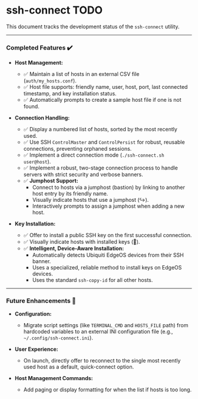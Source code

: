 # ssh-connect TODO

This document tracks the development status of the `ssh-connect` utility.

---

### Completed Features ✔️

*   **Host Management:**
    *   ✅ Maintain a list of hosts in an external CSV file (`auth/my_hosts.conf`).
    *   ✅ Host file supports: friendly name, user, host, port, last connected timestamp, and key installation status.
    *   ✅ Automatically prompts to create a sample host file if one is not found.

*   **Connection Handling:**
    *   ✅ Display a numbered list of hosts, sorted by the most recently used.
    *   ✅ Use SSH `ControlMaster` and `ControlPersist` for robust, reusable connections, preventing orphaned sessions.
    *   ✅ Implement a direct connection mode (`./ssh-connect.sh user@host`).
    *   ✅ Implement a robust, two-stage connection process to handle servers with strict security and verbose banners.
    *   ✅ **Jumphost Support:**
        *   Connect to hosts via a jumphost (bastion) by linking to another host entry by its friendly name.
        *   Visually indicate hosts that use a jumphost (↪️).
        *   Interactively prompts to assign a jumphost when adding a new host.

*   **Key Installation:**
    *   ✅ Offer to install a public SSH key on the first successful connection.
    *   ✅ Visually indicate hosts with installed keys (🔑).
    *   ✅ **Intelligent, Device-Aware Installation:**
        *   Automatically detects Ubiquiti EdgeOS devices from their SSH banner.
        *   Uses a specialized, reliable method to install keys on EdgeOS devices.
        *   Uses the standard `ssh-copy-id` for all other hosts.

---

### Future Enhancements 🚀

*   **Configuration:**
    *   Migrate script settings (like `TERMINAL_CMD` and `HOSTS_FILE` path) from hardcoded variables to an external INI configuration file (e.g., `~/.config/ssh-connect.ini`).

*   **User Experience:**
    *   On launch, directly offer to reconnect to the single most recently used host as a default, quick-connect option.

*   **Host Management Commands:**
    *   Add paging or display formatting for when the list if hosts is too long.
